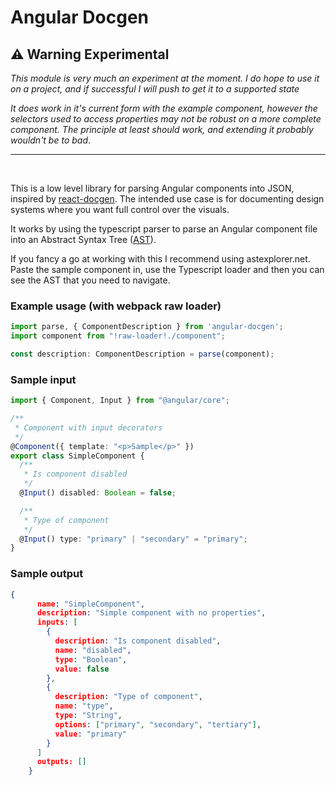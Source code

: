 # Angular Docgen

## ⚠️ Warning Experimental  
_This module is very much an experiment at the moment. I do hope to use it on a project, and if successful I will push to get it to a supported state_

_It does work in it's current form with the example component, however the selectors used to access properties may not be robust on a more complete component. The principle at least should work, and extending it probably wouldn't be to bad_.

---

<br />

This is a low level library for parsing Angular components into JSON, inspired by [react-docgen](https://github.com/react/react-docgen). The intended use case is for documenting design systems where you want full control over the visuals.

It works by using the typescript parser to parse an Angular component file into an Abstract Syntax Tree ([AST]()).

If you fancy a go at working with this I recommend using astexplorer.net. Paste the sample component in, use the Typescript loader and then you can see the AST that you need to navigate.

### Example usage (with webpack raw loader)

```ts
import parse, { ComponentDescription } from 'angular-docgen';
import component from "!raw-loader!./component";

const description: ComponentDescription = parse(component);
```

### Sample input

```ts
import { Component, Input } from "@angular/core";

/**
 * Component with input decorators
 */
@Component({ template: "<p>Sample</p>" })
export class SimpleComponent {
  /**
   * Is component disabled
   */
  @Input() disabled: Boolean = false;

  /**
   * Type of component
   */
  @Input() type: "primary" | "secondary" = "primary";
}
```

### Sample output

```json
{
      name: "SimpleComponent",
      description: "Simple component with no properties",
      inputs: [
        {
          description: "Is component disabled",
          name: "disabled",
          type: "Boolean",
          value: false
        },
        {
          description: "Type of component",
          name: "type",
          type: "String",
          options: ["primary", "secondary", "tertiary"],
          value: "primary"
        }
      ]
      outputs: []
    }
```
